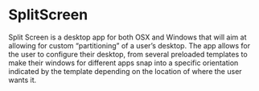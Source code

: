 # SplitScreen
Split Screen is a desktop app for both OSX and Windows that will aim at allowing for custom “partitioning” of a user’s desktop.  The app allows for the user to configure their desktop, from several preloaded templates to make their windows for different apps snap into a specific orientation indicated by the template depending on the location of where the user wants it.
